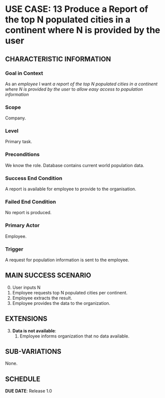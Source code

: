 # USE CASE: 13 Produce a Report of the top N populated cities in a continent where N is provided by the user

## CHARACTERISTIC INFORMATION

### Goal in Context

As an *employee* I want *a report of the top N populated cities in a continent where N is provided by the user* to *allow easy access to population information*

### Scope

Company.

### Level

Primary task.

### Preconditions

We know the role.  Database contains current world population data.

### Success End Condition

A report is available for employee to provide to the organisation.

### Failed End Condition

No report is produced.

### Primary Actor

Employee.

### Trigger

A request for population information is sent to the employee.

## MAIN SUCCESS SCENARIO

0. User inputs N
1. Employee requests top N populated cities per continent.
3. Employee extracts the result.
4. Employee provides the data to the organization.

## EXTENSIONS

3. **Data is not available**:
    1. Employee informs organization that no data available.

## SUB-VARIATIONS

None.

## SCHEDULE

**DUE DATE**: Release 1.0
